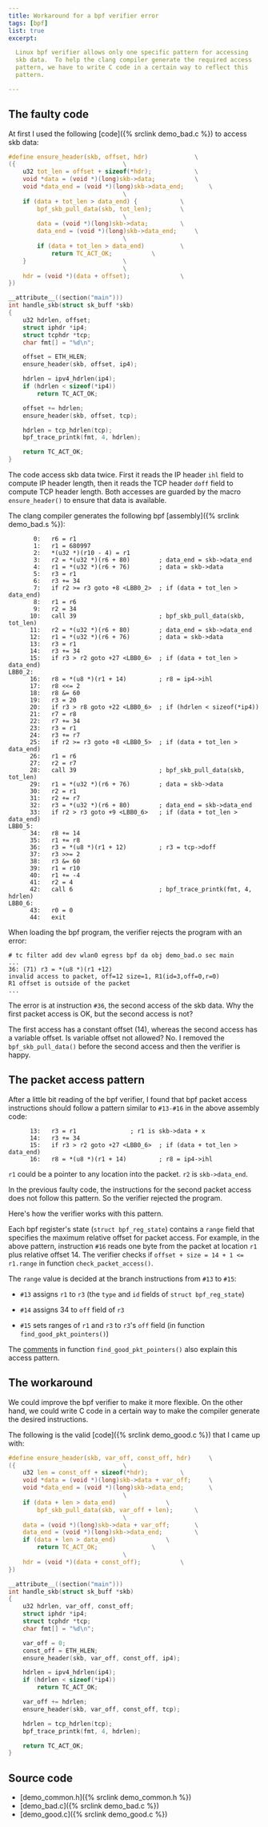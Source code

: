 ```yaml
---
title: Workaround for a bpf verifier error
tags: [bpf]
list: true
excerpt:

  Linux bpf verifier allows only one specific pattern for accessing
  skb data.  To help the clang compiler generate the required access
  pattern, we have to write C code in a certain way to reflect this
  pattern.

---
```


## The faulty code

At first I used the following [code]({% srclink demo_bad.c %}) to
access skb data:

```c
#define ensure_header(skb, offset, hdr)				\
({								\
	u32 tot_len = offset + sizeof(*hdr);			\
	void *data = (void *)(long)skb->data;			\
	void *data_end = (void *)(long)skb->data_end;		\
								\
	if (data + tot_len > data_end) {			\
		bpf_skb_pull_data(skb, tot_len);		\
								\
		data = (void *)(long)skb->data;			\
		data_end = (void *)(long)skb->data_end;		\
								\
		if (data + tot_len > data_end)			\
			return TC_ACT_OK;			\
	}							\
								\
	hdr = (void *)(data + offset);				\
})

__attribute__((section("main")))
int handle_skb(struct sk_buff *skb)
{
	u32 hdrlen, offset;
	struct iphdr *ip4;
	struct tcphdr *tcp;
	char fmt[] = "%d\n";

	offset = ETH_HLEN;
	ensure_header(skb, offset, ip4);

	hdrlen = ipv4_hdrlen(ip4);
	if (hdrlen < sizeof(*ip4))
		return TC_ACT_OK;

	offset += hdrlen;
	ensure_header(skb, offset, tcp);

	hdrlen = tcp_hdrlen(tcp);
	bpf_trace_printk(fmt, 4, hdrlen);

	return TC_ACT_OK;
}
```

The code access skb data twice.  First it reads the IP header `ihl`
field to compute IP header length, then it reads the TCP header `doff`
field to compute TCP header length.  Both accesses are guarded by the
macro `ensure_header()` to ensure that data is available.

The clang compiler generates the following bpf [assembly]({% srclink demo_bad.s %}):

```text
       0: 	r6 = r1
       1: 	r1 = 680997
       2: 	*(u32 *)(r10 - 4) = r1
       3: 	r2 = *(u32 *)(r6 + 80)        ; data_end = skb->data_end
       4: 	r1 = *(u32 *)(r6 + 76)	      ; data = skb->data
       5: 	r3 = r1
       6: 	r3 += 34
       7: 	if r2 >= r3 goto +8 <LBB0_2>  ; if (data + tot_len > data_end)
       8: 	r1 = r6
       9: 	r2 = 34
      10: 	call 39                       ; bpf_skb_pull_data(skb, tot_len)
      11: 	r2 = *(u32 *)(r6 + 80)        ; data_end = skb->data_end
      12: 	r1 = *(u32 *)(r6 + 76)	      ; data = skb->data
      13: 	r3 = r1
      14: 	r3 += 34
      15: 	if r3 > r2 goto +27 <LBB0_6>  ; if (data + tot_len > data_end)
LBB0_2:
      16: 	r8 = *(u8 *)(r1 + 14)         ; r8 = ip4->ihl
      17: 	r8 <<= 2
      18: 	r8 &= 60
      19: 	r3 = 20
      20: 	if r3 > r8 goto +22 <LBB0_6>  ; if (hdrlen < sizeof(*ip4))
      21: 	r7 = r8
      22: 	r7 += 34
      23: 	r3 = r1
      24: 	r3 += r7
      25: 	if r2 >= r3 goto +8 <LBB0_5>  ; if (data + tot_len > data_end)
      26: 	r1 = r6
      27: 	r2 = r7
      28: 	call 39                       ; bpf_skb_pull_data(skb, tot_len)
      29: 	r1 = *(u32 *)(r6 + 76)	      ; data = skb->data
      30: 	r2 = r1
      31: 	r2 += r7
      32: 	r3 = *(u32 *)(r6 + 80)        ; data_end = skb->data_end
      33: 	if r2 > r3 goto +9 <LBB0_6>   ; if (data + tot_len > data_end)
LBB0_5:
      34: 	r8 += 14
      35: 	r1 += r8
      36: 	r3 = *(u8 *)(r1 + 12)         ; r3 = tcp->doff
      37: 	r3 >>= 2
      38: 	r3 &= 60
      39: 	r1 = r10
      40: 	r1 += -4
      41: 	r2 = 4
      42: 	call 6                        ; bpf_trace_printk(fmt, 4, hdrlen)
LBB0_6:
      43: 	r0 = 0
      44: 	exit
```

When loading the bpf program, the verifier rejects the program with an
error:

```text
# tc filter add dev wlan0 egress bpf da obj demo_bad.o sec main
...
36: (71) r3 = *(u8 *)(r1 +12)
invalid access to packet, off=12 size=1, R1(id=3,off=0,r=0)
R1 offset is outside of the packet
...
```

The error is at instruction `#36`, the second access of the skb data.
Why the first packet access is OK, but the second access is not?

The first access has a constant offset (14), whereas the second access
has a variable offset.  Is variable offset not allowed?  No.  I
removed the `bpf_skb_pull_data()` before the second access and then
the verifier is happy.

## The packet access pattern

After a little bit reading of the bpf verifier, I found that bpf
packet access instructions should follow a pattern similar to
`#13-#16` in the above assembly code:

```text
      13: 	r3 = r1			      ; r1 is skb->data + x
      14: 	r3 += 34
      15: 	if r3 > r2 goto +27 <LBB0_6>  ; if (data + tot_len > data_end)
      16: 	r8 = *(u8 *)(r1 + 14)         ; r8 = ip4->ihl
```

`r1` could be a pointer to any location into the packet.  `r2` is
`skb->data_end`.

In the previous faulty code, the instructions for the second packet
access does not follow this pattern.  So the verifier rejected the
program.

Here's how the verifier works with this pattern.

Each bpf register's state (`struct bpf_reg_state`) contains a `range`
field that specifies the maximum relative offset for packet access.
For example, in the above pattern, instruction `#16` reads one byte
from the packet at location `r1` plus relative offset 14.  The
verifier checks if `offset + size = 14 + 1 <= r1.range` in function
`check_packet_access()`.

The `range` value is decided at the branch instructions from `#13` to
`#15`:

  - `#13` assigns `r1` to `r3` (the `type` and `id` fields of `struct
    bpf_reg_state`)

  - `#14` assigns 34 to `off` field of `r3`

  - `#15` sets ranges of `r1` and `r3` to `r3`'s `off` field (in
    function `find_good_pkt_pointers()`)

The [comments] in function `find_good_pkt_pointers()` also explain
this access pattern.

## The workaround

We could improve the bpf verifier to make it more flexible.  On the
other hand, we could write C code in a certain way to make the
compiler generate the desired instructions.

The following is the valid [code]({% srclink demo_good.c %}) that I
came up with:

```c
#define ensure_header(skb, var_off, const_off, hdr)		\
({								\
	u32 len = const_off + sizeof(*hdr);			\
	void *data = (void *)(long)skb->data + var_off;		\
	void *data_end = (void *)(long)skb->data_end;		\
								\
	if (data + len > data_end)				\
		bpf_skb_pull_data(skb, var_off + len);		\
								\
	data = (void *)(long)skb->data + var_off;		\
	data_end = (void *)(long)skb->data_end;			\
	if (data + len > data_end)				\
		return TC_ACT_OK;				\
								\
	hdr = (void *)(data + const_off);			\
})

__attribute__((section("main")))
int handle_skb(struct sk_buff *skb)
{
	u32 hdrlen, var_off, const_off;
	struct iphdr *ip4;
	struct tcphdr *tcp;
	char fmt[] = "%d\n";

	var_off = 0;
	const_off = ETH_HLEN;
	ensure_header(skb, var_off, const_off, ip4);

	hdrlen = ipv4_hdrlen(ip4);
	if (hdrlen < sizeof(*ip4))
		return TC_ACT_OK;

	var_off += hdrlen;
	ensure_header(skb, var_off, const_off, tcp);

	hdrlen = tcp_hdrlen(tcp);
	bpf_trace_printk(fmt, 4, hdrlen);

	return TC_ACT_OK;
}
```

## Source code

- [demo_common.h]({% srclink demo_common.h %})
- [demo_bad.c]({% srclink demo_bad.c %})
- [demo_good.c]({% srclink demo_good.c %})

[comments]: https://github.com/torvalds/linux/blob/9cf6b756cdf2cd38b8b0dac2567f7c6daf5e79d5/kernel/bpf/verifier.c#L5120-L5160
